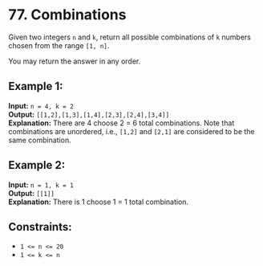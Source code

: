 # 77. Combinations

Given two integers `n` and `k`, return all possible combinations of `k` numbers chosen from the range `[1, n]`.

You may return the answer in any order.

## Example 1:

**Input:** `n = 4, k = 2`  
**Output:** `[[1,2],[1,3],[1,4],[2,3],[2,4],[3,4]]`  
**Explanation:** There are 4 choose 2 = 6 total combinations. Note that combinations are unordered, i.e., `[1,2]` and `[2,1]` are considered to be the same combination.

## Example 2:

**Input:** `n = 1, k = 1`  
**Output:** `[[1]]`  
**Explanation:** There is 1 choose 1 = 1 total combination.

## Constraints:

- `1 <= n <= 20`
- `1 <= k <= n`

